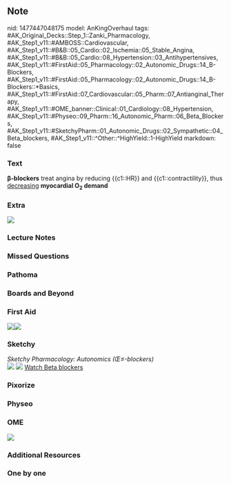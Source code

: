 ## Note
nid: 1477447048175
model: AnKingOverhaul
tags: #AK_Original_Decks::Step_1::Zanki_Pharmacology, #AK_Step1_v11::#AMBOSS::Cardiovascular, #AK_Step1_v11::#B&B::05_Cardio::02_Ischemia::05_Stable_Angina, #AK_Step1_v11::#B&B::05_Cardio::08_Hypertension::03_Antihypertensives, #AK_Step1_v11::#FirstAid::05_Pharmacology::02_Autonomic_Drugs::14_B-Blockers, #AK_Step1_v11::#FirstAid::05_Pharmacology::02_Autonomic_Drugs::14_B-Blockers::*Basics, #AK_Step1_v11::#FirstAid::07_Cardiovascular::05_Pharm::07_Antianginal_Therapy, #AK_Step1_v11::#OME_banner::Clinical::01_Cardiology::08_Hypertension, #AK_Step1_v11::#Physeo::09_Pharm::16_Autonomic_Pharm::06_Beta_Blockers, #AK_Step1_v11::#SketchyPharm::01_Autonomic_Drugs::02_Sympathetic::04_Beta_blockers, #AK_Step1_v11::^Other::^HighYield::1-HighYield
markdown: false

### Text
<div>
  <b>β-blockers</b> treat angina by reducing {{c1::HR}} and
  {{c1::contractility}}, thus <u>decreasing</u> <b>myocardial
  O<sub>2</sub> demand</b>
</div>

### Extra
<img src="paste-27852862915142.jpg">

### Lecture Notes


### Missed Questions


### Pathoma


### Boards and Beyond


### First Aid
<img src="paste-302687820185603.jpg"><img src=
"paste-305681412390915.jpg">

### Sketchy
<div>
  <i>Sketchy Pharmacology: Autonomics (Œ≤-blockers)</i>
</div><img src=
"Screen%20Shot%202019-09-05%20at%205.29.53%20PM.png"> <img src=
"Screen%20Shot%202019-09-23%20at%209.13.25%20AM.png"> <a href=
"https://dashboard.sketchy.com/study/medical/courses/medical-pharmacology/units/medical-pharmacology-autonomic-drugs/videos/medical-pharmacology-autonomic-drugs-sympathetic-beta-blockers?utm_source=anki&utm_medium=partnership&utm_campaign=february_update&utm_content=medical">
Watch Beta blockers</a>

### Pixorize


### Physeo


### OME
<div class="ome-widget">
  <a href=
  "https://onlinemeded.org/spa/cardiology/hypertension/acquire?ref=anki">
  <img src="_OME_AnkiFlashcards_Lesson_2.png"></a>
</div>

### Additional Resources


### One by one

